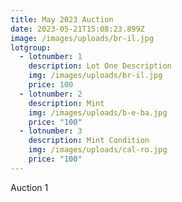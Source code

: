 ```yaml
---
title: May 2023 Auction
date: 2023-05-21T15:08:23.899Z
image: /images/uploads/br-il.jpg
lotgroup:
  - lotnumber: 1
    description: Lot One Description
    img: /images/uploads/br-il.jpg
    price: 100
  - lotnumber: 2
    description: Mint
    img: /images/uploads/b-e-ba.jpg
    price: "100"
  - lotnumber: 3
    description: Mint Condition
    img: /images/uploads/cal-ro.jpg
    price: "100"
---
```

A﻿uction 1